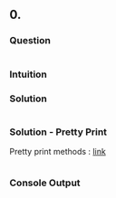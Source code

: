 ## 0. []()

### Question
```txt

```

### Intuition


### Solution
```java

```

### Solution - Pretty Print
Pretty print methods : [link](https://dsa.arpitrathore.com/cheatsheet/java-pretty-print/)
```java

```

### Console Output
```txt

```